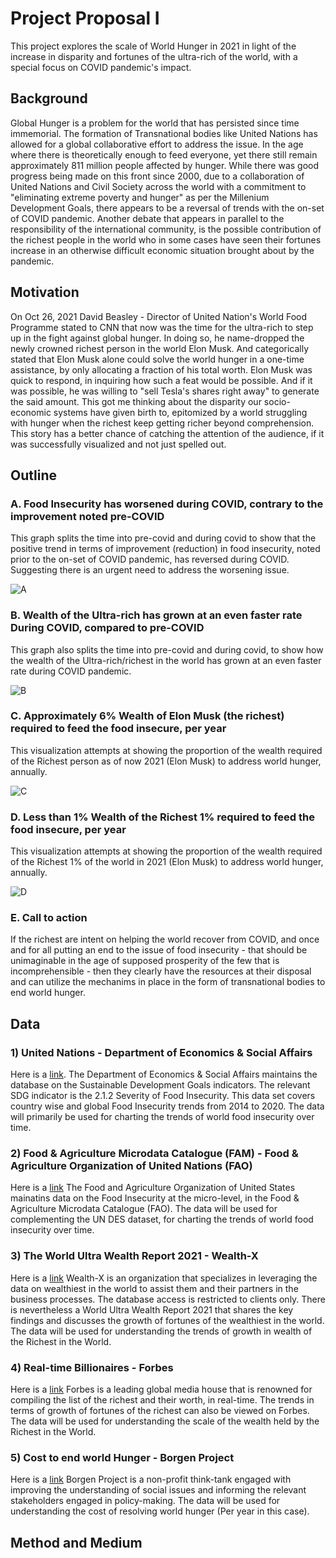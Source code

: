 # Project Proposal I

This project explores the scale of World Hunger in 2021 in light of the increase in disparity and fortunes of the ultra-rich of the world, with a special focus on COVID pandemic's impact.

## Background

Global Hunger is a problem for the world that has persisted since time immemorial. The formation of Transnational bodies like United Nations has allowed for a global collaborative effort to address the issue. In the age where there is theoretically enough to feed everyone, yet there still remain approximately 811 million people affected by hunger. While there was good progress being made on this front since 2000, due to a collaboration of United Nations and Civil Society across the world with a commitment to "eliminating extreme poverty and hunger" as per the Millenium Development Goals, there appears to be a reversal of trends with the on-set of COVID pandemic. Another debate that appears in parallel to the responsibility of the international community, is the possible contribution of the richest people in the world who in some cases have seen their fortunes increase in an otherwise difficult economic situation brought about by the pandemic. 

## Motivation

On Oct 26, 2021 David Beasley - Director of United Nation's World Food Programme stated to CNN that now was the time for the ultra-rich to step up in the fight against global hunger. In doing so, he name-dropped the newly crowned richest person in the world Elon Musk. And categorically stated that Elon Musk alone could solve the world hunger in a one-time assistance, by only allocating a fraction of his total worth. Elon Musk was quick to respond, in inquiring how such a feat would be possible. And if it was possible, he was willing to "sell Tesla's shares right away" to generate the said amount. 
This got me thinking about the disparity our socio-economic systems have given birth to, epitomized by a world struggling with hunger when the richest keep getting richer beyond comprehension. This story has a better chance of catching the attention of the audience, if it was successfully visualized and not just spelled out.

## Outline

### A. Food Insecurity has worsened during COVID, contrary to the improvement noted pre-COVID
This graph splits the time into pre-covid and during covid to show that the positive trend in terms of improvement (reduction) in food insecurity, noted prior to the on-set of COVID pandemic, has reversed during COVID. Suggesting there is an urgent need to address the worsening issue.

![A](https://user-images.githubusercontent.com/80662552/141884278-32a8a9a8-9b8d-456d-a7e5-891fedf3415c.jpeg)

### B. Wealth of the Ultra-rich has grown at an even faster rate During COVID, compared to pre-COVID
This graph also splits the time into pre-covid and during covid, to show how the wealth of the Ultra-rich/richest in the world has grown at an even faster rate during COVID pandemic. 

![B](https://user-images.githubusercontent.com/80662552/141884323-02060071-5bc0-4403-a3d6-a7b02bd15526.jpeg)

### C. Approximately 6% Wealth of Elon Musk (the richest) required to feed the food insecure, per year
This visualization attempts at showing the proportion of the wealth required of the Richest person as of now 2021 (Elon Musk) to address world hunger, annually.

![C](https://user-images.githubusercontent.com/80662552/141884419-21f4b869-d923-48d1-9767-c5633ddd83d9.jpeg)

### D. Less than 1% Wealth of the Richest 1% required to feed the food insecure, per year
This visualization attempts at showing the proportion of the wealth required of the Richest 1% of the world in 2021 (Elon Musk) to address world hunger, annually.

![D](https://user-images.githubusercontent.com/80662552/141884446-350fba80-8611-4405-99a2-f0e1c100697e.jpeg)

### E. Call to action
If the richest are intent on helping the world recover from COVID, and once and for all putting an end to the issue of food insecurity - that should be unimaginable in the age of supposed prosperity of the few that is incomprehensible - then they clearly have the resources at their disposal and can utilize the mechanims in place in the form of transnational bodies to end world hunger.

## Data

### 1) United Nations - Department of Economics & Social Affairs

Here is a [link](https://unstats.un.org/sdgs/unsdg).
The Department of Economics & Social Affairs maintains the database on the Sustainable Development Goals indicators. The relevant SDG indicator is the 2.1.2 Severity of Food Insecurity. This data set covers country wise and global Food Insecurity trends from 2014 to 2020.
The data will primarily be used for charting the trends of world food insecurity over time.

### 2) Food & Agriculture Microdata Catalogue (FAM) - Food & Agriculture Organization of United Nations (FAO)

Here is a [link](https://microdata.fao.org/index.php/catalog/Food-Security)
The Food and Agriculture Organization of United States mainatins data on the Food Insecurity at the micro-level, in the Food & Agriculture Microdata Catalogue (FAO).
The data will be used for complementing the UN DES dataset, for charting the trends of world food insecurity over time.

### 3) The World Ultra Wealth Report 2021 - Wealth-X

Here is a [link](https://go.wealthx.com/world-ultra-wealth-report-2021)
Wealth-X is an organization that specializes in leveraging the data on wealthiest in the world to assist them and their partners in the business processes. The database access is restricted to clients only. There is nevertheless a World Ultra Wealth Report 2021 that shares the key findings and discusses the growth of fortunes of the wealthiest in the world.
The data will be used for understanding the trends of growth in wealth of the Richest in the World.

### 4) Real-time Billionaires - Forbes

Here is a [link](https://www.forbes.com/real-time-billionaires/#50762b863d78)
Forbes is a leading global media house that is renowned for compiling the list of the richest and their worth, in real-time. The trends in terms of growth of fortunes of the richest can also be viewed on Forbes. 
The data will be used for understanding the scale of the wealth held by the Richest in the World.

### 5) Cost to end world Hunger - Borgen Project

Here is a [link](https://borgenproject.org/cost-to-end-world-hunger/)
Borgen Project is a non-profit think-tank engaged with improving the understanding of social issues and informing the relevant stakeholders engaged in policy-making.
The data will be used for understanding the cost of resolving world hunger (Per year in this case).


## Method and Medium
